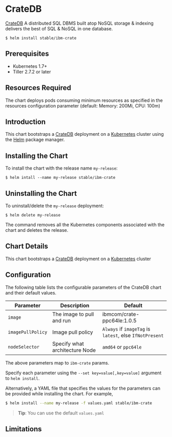 # CrateDB

[CrateDB](https://crate.io/) A distributed SQL DBMS built atop NoSQL storage & indexing delivers the best of SQL & NoSQL in one database. 

```console
$ helm install stable/ibm-crate
```

## Prerequisites

- Kubernetes 1.7+ 
- Tiller 2.7.2 or  later

## Resources Required
The chart deploys pods consuming minimum resources as specified in the resources configuration parameter (default: Memory: 200Mi, CPU: 100m)

## Introduction

This chart bootstraps a [CrateDB](https://github.com/crate/crate) deployment on a [Kubernetes](http://kubernetes.io) cluster using the [Helm](https://helm.sh) package manager.


## Installing the Chart

To install the chart with the release name `my-release`:

```console
$ helm intall --name my-release stable/ibm-crate
```

## Uninstalling the Chart

To uninstall/delete the `my-release` deployment:

```console
$ helm delete my-release
```

The command removes all the Kubernetes components associated with the chart and deletes the release.

## Chart Details
This chart bootstraps a [CrateDB](https://hub.docker.com/r/ibmcom/crate-ppc64le/) deployment on a [Kubernetes](http://kubernetes.io) cluster


## Configuration

The following table lists the configurable parameters of the CrateDB chart and their default values.

|      Parameter            |          Description            |                         Default                         |
|---------------------------|---------------------------------|---------------------------------------------------------|
| `image`                   | The image to pull and run       | ibmcom/crate-ppc64le:1.0.5                              |
| `imagePullPolicy`         | Image pull policy               | `Always` if `imageTag` is `latest`, else `IfNotPresent` |
| `nodeSelector`            | Specify what architecture Node  | `amd64` or `ppc64le`                                    |


The above parameters map to `ibm-crate` params.

Specify each parameter using the `--set key=value[,key=value]` argument to `helm install`. 

Alternatively, a YAML file that specifies the values for the parameters can be provided while installing the chart. For example,

```bash
$ helm install --name my-release -f values.yaml stable/ibm-crate
```

> **Tip**: You can use the default `values.yaml`

## Limitations
